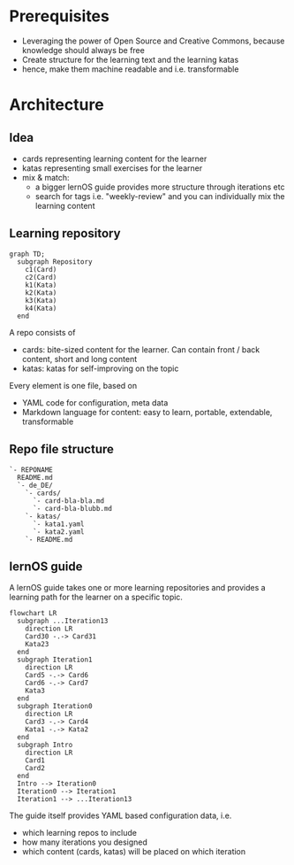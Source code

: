 # Prerequisites

- Leveraging the power of Open Source and Creative Commons, because knowledge should always be free
- Create structure for the learning text and the learning katas
- hence, make them machine readable and i.e. transformable

# Architecture

## Idea

- cards representing learning content for the learner
- katas representing small exercises for the learner
- mix & match:
  - a bigger lernOS guide provides more structure through iterations etc
  - search for tags i.e. "weekly-review" and you can individually mix the learning content

## Learning repository

```mermaid
graph TD;
  subgraph Repository
    c1(Card)
    c2(Card)
    k1(Kata)
    k2(Kata)
    k3(Kata)
    k4(Kata)
  end
```

A repo consists of

- cards: bite-sized content for the learner. Can contain front / back content, short and long content
- katas: katas for self-improving on the topic

Every element is one file, based on

- YAML code for configuration, meta data
- Markdown language for content: easy to learn, portable, extendable, transformable

## Repo file structure

```
`- REPONAME
  README.md
  `- de_DE/
    `- cards/
      `- card-bla-bla.md
      `- card-bla-blubb.md
    `- katas/
      `- kata1.yaml
      `- kata2.yaml
    `- README.md
```

## lernOS guide

A lernOS guide takes one or more learning repositories and provides a learning path for the learner on a specific topic.

```mermaid
flowchart LR
  subgraph ...Iteration13
    direction LR
    Card30 -.-> Card31
    Kata23
  end
  subgraph Iteration1
    direction LR
    Card5 -.-> Card6
    Card6 -.-> Card7
    Kata3
  end
  subgraph Iteration0
    direction LR
    Card3 -.-> Card4
    Kata1 -.-> Kata2
  end
  subgraph Intro
    direction LR
    Card1
    Card2
  end
  Intro --> Iteration0
  Iteration0 --> Iteration1
  Iteration1 --> ...Iteration13
```

The guide itself provides YAML based configuration data, i.e.

- which learning repos to include
- how many iterations you designed
- which content (cards, katas) will be placed on which iteration

